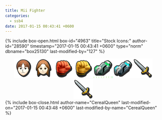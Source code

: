 ```yaml
---
title: Mii Fighter
categories:
  - ssb4
date: 2017-01-15 00:43:41 +0600
---
```

{% include box-open.html box-id="4963" title="Stock Icons:" author-id="28590" timestamp="2017-01-15 00:43:41 +0600" type="norm" dbname="box25130" last-modified-by="127" %}
<center><img src="Stock_1.png" /><img src="Stock_2.png" /><img src="Stock_3.png" /><img src="Stock_4.png" /><img src="Stock_5.png" /><img src="Stock_6.png" /><img src="Stock_7.png" /><img src="Stock_8.png" /></center>
{% include box-close.html author-name="CerealQueen" last-modified-on="2017-01-15 00:43:48 +0600" last-modified-by-name="CerealQueen" %}
